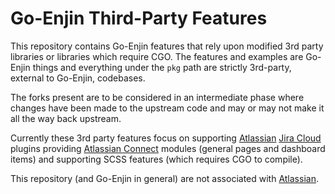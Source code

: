 # Go-Enjin Third-Party Features

This repository contains Go-Enjin features that rely upon modified 3rd party
libraries or libraries which require CGO. The features and examples are Go-Enjin
things and everything under the `pkg` path are strictly 3rd-party, external to
Go-Enjin, codebases.

The forks present are to be considered in an intermediate phase where changes
have been made to the upstream code and may or may not make it all the way back
upstream.

Currently these 3rd party features focus on supporting [Atlassian] [Jira Cloud]
plugins providing [Atlassian Connect] modules (general pages and dashboard
items) and supporting SCSS features (which requires CGO to compile).

This repository (and Go-Enjin in general) are not associated with [Atlassian].

[Atlassian]: https://atlassian.com
[Jira Cloud]: https://developer.atlassian.com/cloud/jira/platform/rest/v3/intro/
[Atlassian Connect]: https://developer.atlassian.com/cloud/jira/platform/about-connect-modules-for-jira/
